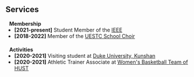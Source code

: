 ## Services
<!-- 
<h4 style="margin:0 10px 0;">Conference Reviewers</h4>

<ul style="margin:0 0 5px;">
  <li><a href="http://cvpr2023.thecvf.com/"><autocolor>IEEE/CVF Conference on Computer Vision and Pattern Recognition (CVPR) 2021-2023</autocolor></a></li>
  <li><a href="http://iccv2021.thecvf.com/"><autocolor>IEEE/CVF International Conference on Computer Vision (ICCV) 2021</autocolor></a></li>
  <li><a href="https://eccv2022.ecva.net/"><autocolor>European Conference on Computer Vision (ECCV) 2022</autocolor></a></li>
</ul> -->

<!-- <h4 style="margin:0 10px 0;">Journal Reviewers</h4>

<ul style="margin:0 0 20px;">
  <li><a href="https://www.frontiersin.org" target="_blank"> Frontiers in Surgery </a></li>
  <li><a href="https://www.jmcp.org" target="_blank"> Journal of Managed Care & Specialty Pharmacy </a></li>
</ul> -->

<h4 style="margin:0 10px 0;">Membership</h4>

<ul style="margin:0 0 20px;">
  <li><strong>[2021-present]</strong> Student Member of the <a href="https://www.ieee.org" target="_blank"> IEEE </a></li>
  <li><strong>[2018-2022]</strong> Member of the <a href="https://www.zs.uestc.edu.cn/wap/article/lists/id/33.html" target="_blank"> UESTC School Choir</a> </li>
</ul>

<h4 style="margin:0 10px 0;">Activities</h4>

<ul style="margin:0 0 20px;">
  <li><strong>[2020-2021]</strong> Visiting student at <a href="https://www.dukekunshan.edu.cn" target="_blank"> Duke University, Kunshan</a> </li>
  <li><strong>[2020-2021]</strong> Athletic Trainer Associate at <a href="http://www.cuba.edu.cn/info/teamdetail.asp?team_ID=104" target="_blank"> Women's Basketball Team of HUST</a> </li>
</ul>